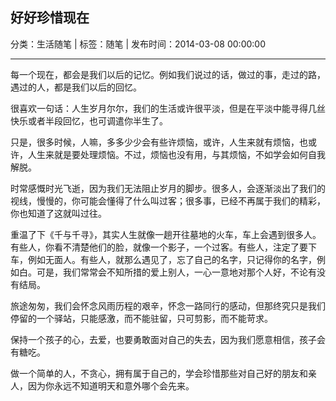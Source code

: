 ## 好好珍惜现在

分类：生活随笔 | 标签：随笔 | 发布时间：2014-03-08 00:00:00

___

每一个现在，都会是我们以后的记忆。例如我们说过的话，做过的事，走过的路，遇过的人，都是我们以后的回忆。

很喜欢一句话：人生岁月尔尔，我们的生活或许很平淡，但是在平淡中能寻得几丝快乐或者半段回忆，也可调遣你半生了。

只是，很多时候，人嘛，多多少少会有些许烦恼，或许，人生来就有烦恼，也或许，人生来就是要处理烦恼。不过，烦恼也没有用，与其烦恼，不如学会如何自我解脱。

时常感慨时光飞逝，因为我们无法阻止岁月的脚步。很多人，会逐渐淡出了我们的视线，慢慢的，你可能会懂得了什么叫过客；很多事，已经不再属于我们的精彩，你也知道了这就叫过往。

重温了下《千与千寻》，其实人生就像一趟开往墓地的火车，车上会遇到很多人。有些人，你看不清楚他们的脸，就像一个影子，一个过客。有些人，注定了要下车，例如无面人。有些人，就那么遇见了，忘了自己的名字，只记得你的名字，例如白。可是，我们常常会不知所措的爱上别人，一心一意地对那个人好，不论有没有结局。

旅途匆匆，我们会怀念风雨历程的艰辛，怀念一路同行的感动，但那终究只是我们停留的一个驿站，只能感激，而不能驻留，只可剪影，而不能苛求。

保持一个孩子的心，去爱，也要勇敢面对自己的失去，因为我们愿意相信，孩子会有糖吃。

做一个简单的人，不贪心，拥有属于自己的，学会珍惜那些对自己好的朋友和亲人，因为你永远不知道明天和意外哪个会先来。